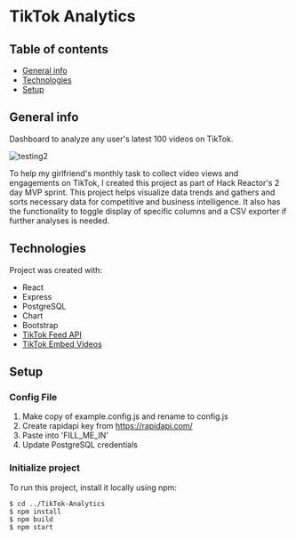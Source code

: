 
# TikTok Analytics

## Table of contents
* [General info](#general-info)
* [Technologies](#technologies)
* [Setup](#setup)

## General info
Dashboard to analyze any user's latest 100 videos on TikTok. 

![testing2](https://user-images.githubusercontent.com/78133003/127193362-56d1ae78-3366-44bd-804c-76d9d206cb91.gif)

To help my girlfriend's monthly task to collect video views and engagements on TikTok, I created this project as part of Hack Reactor's 2 day MVP sprint. This project helps visualize data trends and gathers and sorts necessary data for competitive and business intelligence. It also has the functionality to toggle display of specific columns and a CSV exporter if further analyses is needed.

## Technologies
Project was created with:
* React
* Express
* PostgreSQL
* Chart
* Bootstrap
* [TikTok Feed API](https://rapidapi.com/premium-apis-premium-apis-default/api/tiktok33/)
* [TikTok Embed Videos](https://developers.tiktok.com/doc/embed-videos)
	
## Setup

### Config File
1. Make copy of example.config.js and rename to config.js
2. Create rapidapi key from https://rapidapi.com/
3. Paste into 'FILL_ME_IN'
4. Update PostgreSQL credentials

### Initialize project
To run this project, install it locally using npm:

```
$ cd ../TikTok-Analytics
$ npm install
$ npm build
$ npm start
```
